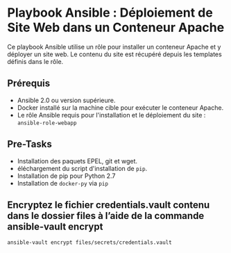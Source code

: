 # Playbook Ansible : Déploiement de Site Web dans un Conteneur Apache

Ce playbook Ansible utilise un rôle pour installer un conteneur Apache et y déployer un site web. Le contenu du site est récupéré depuis les templates définis dans le rôle.

## Prérequis

- Ansible 2.0 ou version supérieure.
- Docker installé sur la machine cible pour exécuter le conteneur Apache.
- Le rôle Ansible requis pour l'installation et le déploiement du site : `ansible-role-webapp`

## Pre-Tasks

- Installation des paquets EPEL, git et wget.
- éléchargement du script d'installation de `pip`.
- Installation de pip pour Python 2.7
- Installation de `docker-py` via `pip`

## Encryptez le fichier credentials.vault contenu dans le dossier files à l’aide de la commande ansible-vault encrypt
```
ansible-vault encrypt files/secrets/credentials.vault
